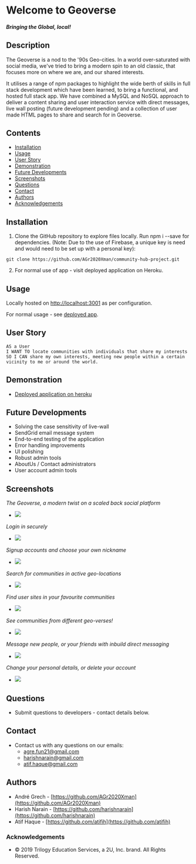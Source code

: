 # Welcome to Geoverse

##### Bringing the Global, local!

## Description

The Geoverse is a nod to the '90s Geo-cities. In a world over-saturated with social media, we've tried to bring a modern spin to an old classic, that focuses more on where we are, and our shared interests.

It utilises a range of npm packages to highlight the wide berth of skills in full stack development which have been learned, to bring a functional, and hosted full stack app. We have combined a MySQL and NoSQL approach to deliver a content sharing and user interaction service with direct messages, live wall posting (future development pending) and a collection of user made HTML pages to share and search for in Geoverse.

## Contents

- [Installation](#installation)
- [Usage](#usage)
- [User Story](#user-story)
- [Demonstration](#demonstration)
- [Future Developments](#future-developments)
- [Screenshots](#screenshots)
- [Questions](<#questions-(FAQ)>)
- [Contact](#contact)
- [Authors](#authors)
- [Acknowledgements](#acknowledgements)

## Installation

1. Clone the GitHub repository to explore files locally. Run npm i --save for dependencies. (Note: Due to the use of Firebase, a unique key is need and would need to be set up with a personal key):

```
git clone https://github.com/AGr2020Xman/community-hub-project.git
```

2. For normal use of app - visit deployed application on Heroku.

## Usage

Locally hosted on [http://localhost:3001](http://localhost:3001) as per configuration.

For normal usage - see [deployed app](https://community-hub-project.herokuapp.com/).

## User Story

```
AS a User
I WANT TO locate communities with individuals that share my interests
SO I CAN share my own interests, meeting new people within a certain vicinity to me or around the world.

```

## Demonstration

- [Deployed application on heroku](https://community-hub-project.herokuapp.com/)

## Future Developments

- Solving the case sensitivity of live-wall
- SendGrid email message system
- End-to-end testing of the application
- Error handling improvements
- UI polishing
- Robust admin tools
- AboutUs / Contact administrators
- User account admin tools

## Screenshots

_The Geoverse, a modern twist on a scaled back social platform_

- ![](./public/assets/images/landingpage.JPG)

_Login in securely_

- ![](/public/assets/images/login.JPG)

_Signup accounts and choose your own nickname_

- ![](/public/assets/images/signup.JPG)

_Search for communities in active geo-locations_

- ![](/public/assets/images/geoswithcommunities.JPG)

_Find user sites in your favourite communities_

- ![](/public/assets/images/sitesincommunity.JPG)

_See communities from different geo-verses!_

- ![](/public/assets/images/communitiesfromworld.JPG)

_Message new people, or your friends with inbuild direct messaging_

- ![](/public/assets/images/directmessages.JPG)

_Change your personal details, or delete your account_

- ![](/public/assets/images/profilemanagement.JPG)

## Questions

- Submit questions to developers - contact details below.

## Contact

- Contact us with any questions on our emails:
  - agre.fun21@gmail.com
  - harishnarain@gmail.com
  - atif.haque@gmail.com

## Authors

- Andr&eacute; Grech - [https://github.com/AGr2020Xman](https://github.com/AGr2020Xman)
- Harish Narain - [https://github.com/harishnarain](https://github.com/harishnarain)
- Atif Haque - [https://github.com/atifih](https://github.com/atifih)

### Acknowledgements

- © 2019 Trilogy Education Services, a 2U, Inc. brand. All Rights Reserved.
